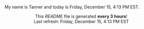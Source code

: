 My name is Tanner and today is Friday, December 15, 4:13 PM EST.

<p align="center">This <i>README</i> file is generated <b>every 3 hours</b>!</br>Last refresh: Friday, December 15, 4:13 PM EST<br /></p>
